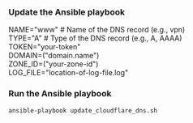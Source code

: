 ### Update the Ansible playbook

NAME="www" # Name of the DNS record (e.g., vpn)  
TYPE="A" # Type of the DNS record (e.g., A, AAAA)  
TOKEN="your-token"  
DOMAIN=("domain.name")  
ZONE_ID=("your-zone-id")  
LOG_FILE="location-of-log-file.log"  

### Run the Ansible playbook

`ansible-playbook update_cloudflare_dns.sh`
